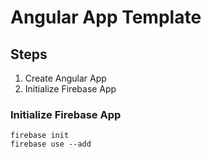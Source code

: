 # Angular App Template

## Steps
1. Create Angular App
2. Initialize Firebase App


### Initialize Firebase App
```
firebase init
firebase use --add
```

